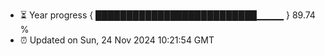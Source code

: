- ⏳ Year progress { ██████████████████████████▁▁▁▁ } 89.74 %
- ⏰ Updated on Sun, 24 Nov 2024 10:21:54 GMT

